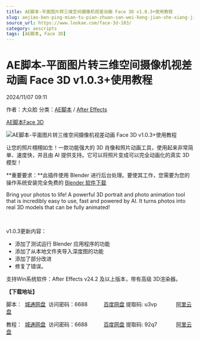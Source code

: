 ```yaml
---
title: AE脚本-平面图片转三维空间摄像机视差动画 Face 3D v1.0.3+使用教程
slug: aejiao-ben-ping-mian-tu-pian-zhuan-san-wei-kong-jian-she-xiang-ji-shi-chai-dong-hua-face-3d-v1-0-3-shi-yong-jiao-cheng
source_url: https://www.lookae.com/face-3d-103/
category: aescripts
tags: [AE脚本, Face 3D]
---
```

# AE脚本-平面图片转三维空间摄像机视差动画 Face 3D v1.0.3+使用教程

2024/11/07 09:11

作者：大众脸
分类：[AE脚本](https://www.lookae.com/after-effects/aescripts/) / [After Effects](https://www.lookae.com/after-effects/)

[AE脚本](https://www.lookae.com/tag/ae%e8%84%9a%e6%9c%ac/)[Face 3D](https://www.lookae.com/tag/face-3d/)

![AE脚本-平面图片转三维空间摄像机视差动画 Face 3D v1.0.3+使用教程](https://www.lookae.com/wp-content/uploads/2024/08/Face-3D.jpg "AE脚本-平面图片转三维空间摄像机视差动画 Face 3D v1.0.3+使用教程-LookAE.com")

让您的照片栩栩如生！一款功能强大的 3D 肖像和照片动画工具，使用起来非常简单、速度快，并且由 AI 提供支持。它可以将照片变成可以完全动画化的真实 3D 模型！

**重要要求：**此插件使用 Blender 进行后台处理。要使其工作，您需要为您的操作系统安装完全免费的 [Blender 软件下载](https://www.lookae.com/blender-42/)

Bring your photos to life! A powerful 3D portrait and photo animation tool that is incredibly easy to use, fast and powered by AI. It turns photos into real 3D models that can be fully animated!

[﻿﻿﻿](http://cloud.video.taobao.com/play/u/null/p/1/e/6/t/1/478477485024.mp4)

v1.0.3更新内容：

* 添加了测试运行 Blender 应用程序的功能
* 添加了从本地文件夹导入深度图的功能
* 添加了部分改进
* 修复了错误。

支持Win系统软件：After Effects v24.2 及以上版本，带有高级 3D渲染器。

**【下载地址】**

脚本：  [城通网盘](https://url70.ctfile.com/f/2827370-1422193579-dbf77c?p=4431)  访问密码：6688           [百度网盘](https://pan.baidu.com/s/1ZaifOMgJcsVSiM_5doOqCw?pwd=u3vp) 提取码: u3vp             [阿里云盘](https://www.alipan.com/s/YaKYrUHccSQ)

教程：  [城通网盘](https://url70.ctfile.com/f/2827370-1345507579-a43474?p=4431)  访问密码：6688           [百度网盘](https://pan.baidu.com/s/1ZWVcZbsMW9QagrcbdHiprA?pwd=92q7) 提取码: 92q7             [阿里云盘](https://www.alipan.com/s/w5qKu14u3Qg)
